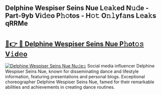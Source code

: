 ## Delphine Wespiser Seins Nue L𝚎a𝚔ed N𝚞𝚍e - Part-9yb Vi𝚍𝚎o P𝚑𝚘tos - H𝚘𝚝 O𝚗𝚕yf𝚊ns L𝚎a𝚔s qRRMe

# <h2><a href="http://kf7l4yi.oniu.top/?m=Delphine+Wespiser+Seins+Nue">🔗👉 🔴 Delphine Wespiser Seins Nue P𝚑ot𝚘𝚜 V𝚒d𝚎o</a></h2>

[![Delphine Wespiser Seins Nue Nu𝚍e𝚜](https://i.imgur.com/0qMVB7G.gif)](http://kf7l4yi.oniu.top/?m=Delphine+Wespiser+Seins+Nue)
Social media influencer Delphine Wespiser Seins Nue, known for disseminating dance and lifestyle information, featuring presentations and personal blogs. Exceptional choreographer Delphine Wespiser Seins Nue, famed for their remarkable abilities and achievements in creating dance routines.  
